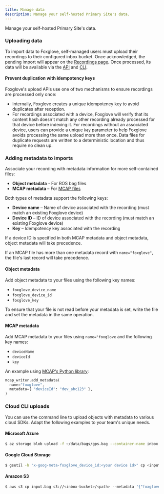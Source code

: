 ```yaml
---
title: Manage data
description: Manage your self-hosted Primary Site's data.
---
```


Manage your self-hosted Primary Site's data.

### Uploading data

To import data to Foxglove, self-managed users must upload their recordings to their configured inbox bucket. Once acknowledged, the pending import will appear on the [Recordings page](https://app.foxglove.dev/~/recordings). Once processed, its data will be available via the [API](/api) and [CLI](/docs/cli).

#### Prevent duplication with idempotency keys

Foxglove's upload APIs use one of two mechanisms to ensure recordings are processed only once:

- Internally, Foxglove creates a unique idempotency key to avoid duplicates after reception.
- For recordings associated with a device, Foxglove will verify that its content hash doesn't match any other recording already processed for that device before indexing it. For recordings without an associated device, users can provide a unique `key` parameter to help Foxglove avoids processing the same upload more than once. Data files for duplicate requests are written to a deterministic location and thus require no clean up.

### Adding metadata to imports

Associate your recording with metadata information for more self-contained files:

- **Object metadata** - For ROS bag files
- **MCAP metadata** – For [MCAP files](https://mcap.dev)

Both types of metadata support the following keys:

- **Device name** – Name of device associated with the recording (must match an existing Foxglove device)
- **Device ID** – ID of device associated with the recording (must match an existing Foxglove device)
- **Key** – Idempotency key associated with the recording

If a device ID is specified in both MCAP metadata and object metadata, object metadata will take precedence.

If an MCAP file has more than one metadata record with `name="foxglove"`, the file's last record will take precedence.

#### Object metadata

Add object metadata to your files using the following key names:

- `foxglove_device_name`
- `foxglove_device_id`
- `foxglove_key`

To ensure that your file is not read before your metadata is set, write the file and set the metadata in the same operation.

#### MCAP metadata

Add MCAP metadata to your files using `name="foxglove` and the following key names:

- `deviceName`
- `deviceId`
- `key`

An example using [MCAP's Python library](https://mcap.dev/docs/python/):

```py
mcap_writer.add_metadata(
  name="foxglove",
  metadata={ "deviceId": "dev_abc123" },
)
```

### Cloud CLI uploads

You can use the command line to upload objects with metadata to various cloud SDKs. Adapt the following examples to your team's unique needs.

#### Microsoft Azure

```bash
$ az storage blob upload -f ~/data/bags/gps.bag --container-name inbox --account-name yourorgfgstorage -n gps.bag --overwrite --metadata foxglove_device_id=dev_03ooHzt1GRRdnGrP
```

#### Google Cloud Storage

```bash
$ gsutil -h "x-goog-meta-foxglove_device_id:<your device id>" cp <input.bag> gs://<your inbox bucket>/<path>
```

#### Amazon S3

```bash
$ aws s3 cp input.bag s3://<inbox-bucket>/<path> --metadata '{"foxglove_device_id": "<your device ID>"}'
```
